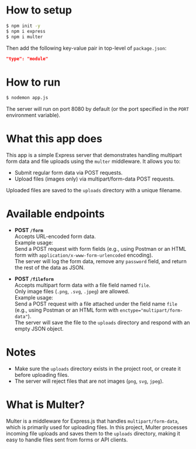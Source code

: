 # How to setup

```bash
$ npm init -y
$ npm i express
$ npm i multer
```

Then add the following key-value pair in top-level of `package.json`:

```json
"type": "module"
```

# How to run

```bash
$ nodemon app.js
```

The server will run on port 8080 by default (or the port specified in the `PORT` environment variable).

# What this app does

This app is a simple Express server that demonstrates handling multipart form data and file uploads using the `multer` middleware. It allows you to:

- Submit regular form data via POST requests.
- Upload files (images only) via multipart/form-data POST requests.

Uploaded files are saved to the `uploads` directory with a unique filename.

# Available endpoints

- **POST `/form`**  
  Accepts URL-encoded form data.  
  Example usage:  
  Send a POST request with form fields (e.g., using Postman or an HTML form with `application/x-www-form-urlencoded` encoding).  
  The server will log the form data, remove any `password` field, and return the rest of the data as JSON.

- **POST `/fileform`**  
  Accepts multipart form data with a file field named `file`.  
  Only image files (`.png`, `.svg`, `.jpeg`) are allowed.  
  Example usage:  
  Send a POST request with a file attached under the field name `file` (e.g., using Postman or an HTML form with `enctype="multipart/form-data"`).  
  The server will save the file to the `uploads` directory and respond with an empty JSON object.

# Notes

- Make sure the `uploads` directory exists in the project root, or create it before uploading files.
- The server will reject files that are not images (`png`, `svg`, `jpeg`).
  

# What is Multer?

Multer is a middleware for Express.js that handles `multipart/form-data`, which is primarily used for uploading files. In this project, Multer processes incoming file uploads and saves them to the `uploads` directory, making it easy to handle files sent from forms or API clients.